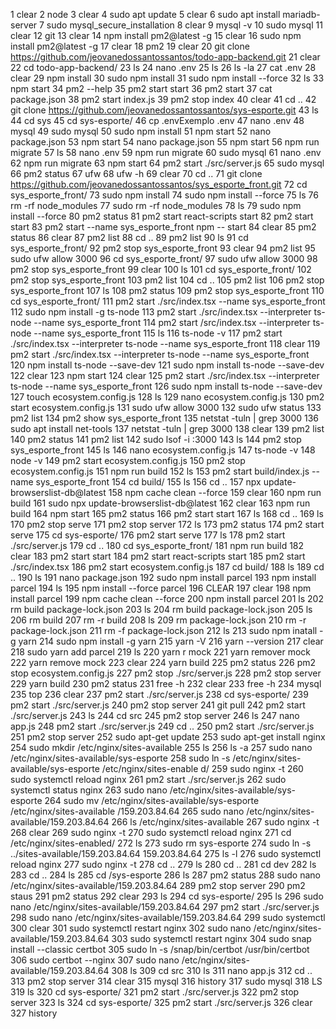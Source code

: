 1  clear
    2  node
    3  clear
    4  sudo apt update
    5  clear
    6  sudo apt install mariadb-server
    7  sudo mysql_secure_installation
    8  clear
    9  mysql -v
   10  sudo mysql
   11  clear
   12  git
   13  clear
   14  npm install pm2@latest -g
   15  clear
   16  sudo npm install pm2@latest -g
   17  clear
   18  pm2
   19  clear
   20  git clone https://github.com/jeovanedossantossantos/todo-app-backend.git
   21  clear
   22  cd todo-app-backend/
   23  ls
   24  nano .env
   25  ls
   26  ls -la
   27  cat .env
   28  clear
   29  npm install
   30  sudo npm install
   31  sudo npm install --force
   32  ls
   33  npm start
   34  pm2 --help
   35  pm2 start start
   36  pm2 start
   37  cat package.json
   38  pm2 start index.js
   39  pm2 stop index
   40  clear
   41  cd ..
   42  git clone https://github.com/jeovanedossantossantos/sys-esporte.git
   43  ls
   44  cd sys
   45  cd sys-esporte/
   46  cp .envExemplo .env
   47  nano .env
   48  mysql
   49  sudo mysql
   50  sudo npm install
   51  npm start
   52  nano package.json
   53  npm start
   54  nano package.json
   55  npm start
   56  npm run migrate
   57  ls
   58  nano .env
   59  npm run migrate
   60  sudo mysql
   61  nano .env
   62  npm run migrate
   63  npm start
   64  pm2 start ./src/server.js
   65  sudo mysql
   66  pm2 status
   67  ufw
   68  ufw -h
   69  clear
   70  cd ..
   71  git clone https://github.com/jeovanedossantossantos/sys_esporte_front.git
   72  cd sys_esporte_front/
   73  sudo npm install
   74  sudo npm install --force
   75  ls
   76  rm -rf node_modules
   77  sudo rm -rf node_modules
   78  ls
   79  sudo npm install --force
   80  pm2 status
   81  pm2 start react-scripts start
   82  pm2 start start
   83  pm2 start --name sys_esporte_front npm -- start
   84  clear
   85  pm2 status
   86  clear
   87  pm2 list
   88  cd ..
   89  pm2 list
   90  ls
   91  cd sys_esporte_front/
   92  pm2 stop sys_esporte_front
   93  clear
   94  pm2 list
   95  sudo ufw allow 3000
   96  cd sys_esporte_front/
   97  sudo ufw allow 3000
   98  pm2 stop sys_esporte_front
   99  clear
  100  ls
  101  cd sys_esporte_front/
  102  pm2 stop sys_esporte_front
  103  pm2 list
  104  cd ..
  105  pm2 list
  106  pm2 stop sys_esporte_front
  107  ls
  108  pm2 status
  109  pm2 stop sys_esporte_front
  110  cd sys_esporte_front/
  111  pm2 start ./src/index.tsx --name sys_esporte_front
  112  sudo npm install -g ts-node
  113  pm2 start ./src/index.tsx --interpreter ts-node --name sys_esporte_front
  114  pm2 start /src/index.tsx --interpreter ts-node --name sys_esporte_front
  115  ls
  116  ts-node -v
  117  pm2 start ./src/index.tsx --interpreter ts-node --name sys_esporte_front
  118  clear
  119  pm2 start ./src/index.tsx --interpreter ts-node --name sys_esporte_front
  120  npm install ts-node --save-dev
  121  sudo npm install ts-node --save-dev
  122  clear
  123  npm start
  124  clear
  125  pm2 start ./src/index.tsx --interpreter ts-node --name sys_esporte_front
  126  sudo npm install ts-node --save-dev
  127  touch ecosystem.config.js
  128  ls
  129  nano ecosystem.config.js
  130  pm2 start ecosystem.config.js
  131  sudo ufw allow 3000
  132  sudo ufw status
  133  pm2 list
  134  pm2 show sys_esporte_front
  135  netstat -tuln | grep 3000
  136  sudo apt install net-tools
  137  netstat -tuln | grep 3000
  138  clear
  139  pm2 list
  140  pm2 status
  141  pm2 list
  142  sudo lsof -i :3000
  143  ls
  144  pm2 stop sys_esporte_front
  145  ls
  146  nano ecosystem.config.js
  147  ts-node -v
  148  node -v
  149  pm2 start ecosystem.config.js
  150  pm2 stop ecosystem.config.js
  151  npm run build
  152  ls
  153  pm2 start build/index.js --name sys_esporte_front
  154  cd build/
  155  ls
  156  cd ..
  157  npx update-browserslist-db@latest
  158  npm cache clean --force
  159  clear
  160  npm run build
  161  sudo  npx update-browserslist-db@latest
  162  clear
  163  npm run build
  164  npm start
  165  pm2 status
  166  pm2 start start
  167  ls
  168  cd ..
  169  ls
  170  pm2 stop serve
  171  pm2 stop server
  172  ls
  173  pm2 status
  174  pm2 start serve
  175  cd sys-esporte/
  176  pm2 start serve
  177  ls
  178  pm2 start ./src/server.js
  179  cd ..
  180  cd sys_esporte_front/
  181  npm run build
  182  clear
  183  pm2 start start
  184  pm2 start react-scripts start
  185  pm2 start ./src/index.tsx
  186  pm2 start ecosystem.config.js
  187  cd build/
  188  ls
  189  cd ..
  190  ls
  191  nano package.json
  192  sudo npm install parcel
  193  npm install parcel
  194  ls
  195  npm install --force parcel
  196  CLEAR
  197  clear
  198  npm install parcel
  199  npm cache clean --force
  200  npm install parcel
  201  ls
  202  rm build package-lock.json
  203  ls
  204  rm build package-lock.json
  205  ls
  206  rm build
  207  rm -r build
  208  ls
  209  rm  package-lock.json
  210  rm  -r package-lock.json
  211  rm  -f package-lock.json
  212  ls
  213  sudo npm inatall -g yarn
  214  sudo npm install -g yarn
  215  yarn -V
  216  yarn --version
  217  clear
  218  sudo yarn add parcel
  219  ls
  220  yarn r mock
  221  yarn remover mock
  222  yarn remove mock
  223  clear
  224  yarn build
  225  pm2 status
  226  pm2 stop ecosystem.config.js
  227  pm2 stop ./src/server.js
  228  pm2 stop server
  229  yarn build
  230  pm2 status
  231  free -h
  232  clear
  233  free -h
  234  mysql
  235  top
  236  clear
  237  pm2 start ./src/server.js
  238  cd sys-esporte/
  239  pm2 start ./src/server.js
  240  pm2 stop server
  241  git pull
  242  pm2 start ./src/server.js
  243  ls
  244  cd src
  245  pm2 stop server
  246  ls
  247  nano app.js
  248  pm2 start ./src/server.js
  249  cd ..
  250  pm2 start ./src/server.js
  251  pm2 stop server
  252  sudo apt-get update
  253  sudo apt-get install nginx
  254  sudo mkdir /etc/nginx/sites-available
  255  ls
  256  ls -a
  257  sudo nano /etc/nginx/sites-available/sys-esporte
  258  sudo ln -s /etc/nginx/sites-available/sys-esporte /etc/nginx/sites-enable                                     d/
  259  sudo nginx -t
  260  sudo systemctl reload nginx
  261  pm2 start ./src/server.js
  262  sudo systemctl status nginx
  263  sudo nano /etc/nginx/sites-available/sys-esporte
  264  sudo mv /etc/nginx/sites-available/sys-esporte /etc/nginx/sites-available                                     /159.203.84.64
  265  sudo nano /etc/nginx/sites-available/159.203.84.64
  266  ls /etc/nginx/sites-available
  267  sudo nginx -t
  268  clear
  269  sudo nginx -t
  270  sudo systemctl reload nginx
  271  cd /etc/nginx/sites-enabled/
  272  ls
  273  sudo rm sys-esporte
  274  sudo ln -s ../sites-available/159.203.84.64 159.203.84.64
  275  ls -l
  276  sudo systemctl reload nginx
  277  sudo nginx -t
  278  cd ..
  279  ls
  280  cd ..
  281  cd dev
  282  ls
  283  cd ..
  284  ls
  285  cd /sys-esporte
  286  ls
  287  pm2 status
  288  sudo nano /etc/nginx/sites-available/159.203.84.64
  289  pm2 stop server
  290  pm2 staus
  291  pm2 status
  292  clear
  293  ls
  294  cd sys-esporte/
  295  ls
  296  sudo nano /etc/nginx/sites-available/159.203.84.64
  297  pm2 start ./src/server.js
  298  sudo nano /etc/nginx/sites-available/159.203.84.64
  299  sudo systemctl
  300  clear
  301  sudo systemctl restart nginx
  302  sudo nano /etc/nginx/sites-available/159.203.84.64
  303  sudo systemctl restart nginx
  304  sudo snap install --classic certbot
  305  sudo ln -s /snap/bin/certbot /usr/bin/certbot
  306  sudo certbot --nginx
  307  sudo nano /etc/nginx/sites-available/159.203.84.64
  308  ls
  309  cd src
  310  ls
  311  nano app.js
  312  cd ..
  313  pm2 stop server
  314  clear
  315  mysql
  316  history
  317  sudo mysql
  318  LS
  319  ls
  320  cd sys-esporte/
  321  pm2 start ./src/server.js
  322  pm2 stop server
  323  ls
  324  cd sys-esporte/
  325  pm2 start ./src/server.js
  326  clear
  327  history
